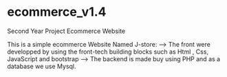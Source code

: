 # ecommerce_v1.4
 Second Year Project Ecommerce Website

This is a simple ecommerce Website Named J-store:
--> The front were developped by using the front-tech building blocks such as Html , Css, JavaScript and bootstrap
--> The backend is made buy using PHP and as a database we use Mysql. 
